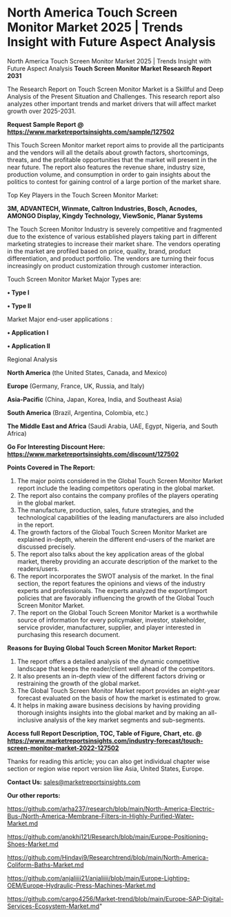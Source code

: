 # North America Touch Screen Monitor Market 2025 | Trends Insight with Future Aspect Analysis
North America Touch Screen Monitor Market 2025 | Trends Insight with Future Aspect Analysis
<strong>Touch Screen Monitor Market Research Report 2031</strong>

The Research Report on Touch Screen Monitor Market is a Skillful and Deep Analysis of the Present Situation and Challenges. This research report also analyzes other important trends and market drivers that will affect market growth over 2025-2031.

<strong>Request Sample Report @ <a href=https://www.marketreportsinsights.com/sample/127502>https://www.marketreportsinsights.com/sample/127502</a></strong>

This Touch Screen Monitor market report aims to provide all the participants and the vendors will all the details about growth factors, shortcomings, threats, and the profitable opportunities that the market will present in the near future. The report also features the revenue share, industry size, production volume, and consumption in order to gain insights about the politics to contest for gaining control of a large portion of the market share.

Top Key Players in the Touch Screen Monitor Market:

<strong>3M, ADVANTECH, Winmate, Caltron Industries, Bosch, Acnodes, AMONGO Display, Kingdy Technology, ViewSonic, Planar Systems</strong>

The Touch Screen Monitor Industry is severely competitive and fragmented due to the existence of various established players taking part in different marketing strategies to increase their market share. The vendors operating in the market are profiled based on price, quality, brand, product differentiation, and product portfolio. The vendors are turning their focus increasingly on product customization through customer interaction.

Touch Screen Monitor Market Major Types are:

<strong>• Type I

• Type II</strong>

Market Major end-user applications :

<strong>• Application I

• Application II</strong>

Regional Analysis

</u><strong><b>North America</b></strong> (the United States, Canada, and Mexico)

<strong><b>Europe </b></strong>(Germany, France, UK, Russia, and Italy)

<strong><b>Asia-Pacific</b></strong> (China, Japan, Korea, India, and Southeast Asia)

<strong><b>South America</b></strong> (Brazil, Argentina, Colombia, etc.)

<strong><b>The Middle East and Africa</b></strong> (Saudi Arabia, UAE, Egypt, Nigeria, and South Africa)

<strong>Go For Interesting Discount Here: <a href=https://www.marketreportsinsights.com/discount/127502>https://www.marketreportsinsights.com/discount/127502</a></strong>

<strong>Points Covered in The Report:</strong>
<ol>
  <li>The major points considered in the Global Touch Screen Monitor Market report include the leading competitors operating in the global market.</li>
  <li>The report also contains the company profiles of the players operating in the global market.</li>
  <li>The manufacture, production, sales, future strategies, and the technological capabilities of the leading manufacturers are also included in the report.</li>
  <li>The growth factors of the Global Touch Screen Monitor Market are explained in-depth, wherein the different end-users of the market are discussed precisely.</li>
  <li>The report also talks about the key application areas of the global market, thereby providing an accurate description of the market to the readers/users.</li>
  <li>The report incorporates the SWOT analysis of the market. In the final section, the report features the opinions and views of the industry experts and professionals. The experts analyzed the export/import policies that are favorably influencing the growth of the Global Touch Screen Monitor Market.</li>
  <li>The report on the Global Touch Screen Monitor Market is a worthwhile source of information for every policymaker, investor, stakeholder, service provider, manufacturer, supplier, and player interested in purchasing this research document.</li>
</ol>
<strong>Reasons for Buying Global Touch Screen Monitor Market Report:</strong>

<ol>
  <li>The report offers a detailed analysis of the dynamic competitive landscape that keeps the reader/client well ahead of the competitors.</li>
  <li>It also presents an in-depth view of the different factors driving or restraining the growth of the global market.</li>
  <li>The Global Touch Screen Monitor Market report provides an eight-year forecast evaluated on the basis of how the market is estimated to grow.</li>
  <li>It helps in making aware business decisions by having providing thorough insights insights into the global market and by making an all-inclusive analysis of the key market segments and sub-segments.</li>
</ol>
<strong>Access full Report Description, TOC, Table of Figure, Chart, etc. @ <a href=https://www.marketreportsinsights.com/industry-forecast/touch-screen-monitor-market-2022-127502>https://www.marketreportsinsights.com/industry-forecast/touch-screen-monitor-market-2022-127502</a></strong>


Thanks for reading this article; you can also get individual chapter wise section or region wise report version like Asia, United States, Europe.

<strong>Contact Us:</strong>
sales@marketreportsinsights.com

<strong>Our other reports:</strong>

<a href=https://github.com/arha237/research/blob/main/North-America-Electric-Bus-/North-America-Membrane-Filters-in-Highly-Purified-Water-Market.md>https://github.com/arha237/research/blob/main/North-America-Electric-Bus-/North-America-Membrane-Filters-in-Highly-Purified-Water-Market.md</a>

<a href=https://github.com/anokhi121/Research/blob/main/Europe-Positioning-Shoes-Market.md>https://github.com/anokhi121/Research/blob/main/Europe-Positioning-Shoes-Market.md</a>

<a href=https://github.com/Hindavi9/Researchtrend/blob/main/North-America-Coliform-Baths-Market.md>https://github.com/Hindavi9/Researchtrend/blob/main/North-America-Coliform-Baths-Market.md</a>

<a href=https://github.com/anjaliiii21/anjaliiii/blob/main/Europe-Lighting-OEM/Europe-Hydraulic-Press-Machines-Market.md>https://github.com/anjaliiii21/anjaliiii/blob/main/Europe-Lighting-OEM/Europe-Hydraulic-Press-Machines-Market.md</a>

<a href=https://github.com/cargo4256/Market-trend/blob/main/Europe-SAP-Digital-Services-Ecosystem-Market.md>https://github.com/cargo4256/Market-trend/blob/main/Europe-SAP-Digital-Services-Ecosystem-Market.md</a>"
